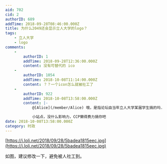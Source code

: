 ```yaml
---
aid: 702
cid: 2
authorID: 689
addTime: 2018-09-28T08:46:00.000Z
title: 为什么2049还会显示立人大学的logo？
tags:
    - 立人大学
    - logo
comments:
    -
        authorID: 1
        addTime: 2018-09-28T12:36:00.000Z
        content: 没有可替代的 ico
    -
        authorID: 1054
        addTime: 2018-10-08T11:14:00.000Z
        content: ？？一个icon怎么就被社工了
    -
        authorID: 922
        addTime: 2018-10-08T13:58:00.000Z
        content: |-
            @[Alice](/member/Alice) 哦，是指论坛由当年立人大学某届学生搞的吗...

            小站点，没什么影响力，CCP懒得费力搞你吧
date: 2018-10-08T13:58:00.000Z
category: 时政
---
```


[https://i.loli.net/2018/09/28/5badea1815eec.jpg](https://i.loli.net/2018/09/28/5badea1815eec.jpg)

如图，建议修改一下，避免被人社工到。
